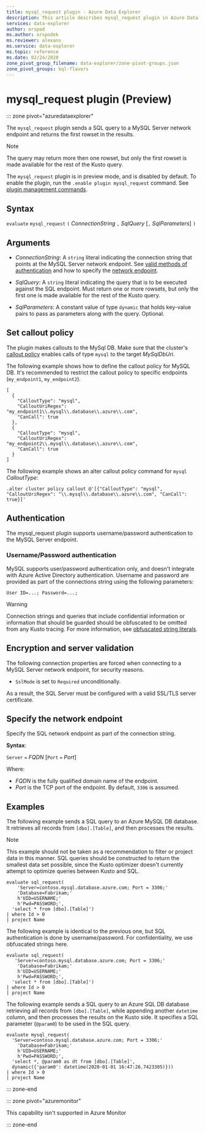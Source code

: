 ```yaml
---
title: mysql_request plugin - Azure Data Explorer
description: This article describes mysql_request plugin in Azure Data Explorer.
services: data-explorer
author: orspod
ms.author: orspodek
ms.reviewer: alexans
ms.service: data-explorer
ms.topic: reference
ms.date: 02/24/2020
zone_pivot_group_filename: data-explorer/zone-pivot-groups.json
zone_pivot_groups: kql-flavors
---
```

# mysql_request plugin (Preview)

::: zone pivot="azuredataexplorer"

The `mysql_request` plugin sends a SQL query to a MySQL Server network endpoint and returns the first rowset in the results. 

> [!NOTE]
> The query may return more then one rowset, but only the first rowset is made available for the rest of the Kusto query.

The `mysql_request` plugin is in preview mode, and is disabled by default.
To enable the plugin, run the `.enable plugin mysql_request` command. See [plugin management commands](../management/plugins.md).

## Syntax

`evaluate` `mysql_request` `(` *ConnectionString* `,` *SqlQuery* [`,` *SqlParameters*] `)`

## Arguments

* *ConnectionString*: A `string` literal indicating the connection string that points at the MySQL Server network endpoint. See [valid methods of authentication](#authentication) and how to specify the [network endpoint](#specify-the-network-endpoint).

* *SqlQuery*: A `string` literal indicating the query that is to be executed against the SQL endpoint. Must return one or more rowsets, but only the first one is made available for the rest of the Kusto query.

* *SqlParameters*: A constant value of type `dynamic` that holds key-value pairs to pass as parameters along with the query. Optional.

## Set callout policy

The plugin makes callouts to the MySql DB. Make sure that the cluster's [callout policy](../management/calloutpolicy.md) enables calls of type `mysql` to the target *MySqlDbUri*.

The following example shows how to define the callout policy for MySQL DB. It's recommended to restrict the callout policy to specific endpoints (`my_endpoint1`, `my_endpoint2`).

```kusto
[
  {
    "CalloutType": "mysql",
    "CalloutUriRegex": "my_endpoint1\\.mysql\\.database\\.azure\\.com",
    "CanCall": true
  },
  {
    "CalloutType": "mysql",
    "CalloutUriRegex": "my_endpoint2\\.mysql\\.database\\.azure\\.com",
    "CanCall": true
  }
]
```

The following example shows an alter callout policy command for `mysql` *CalloutType*:

```kusto
.alter cluster policy callout @'[{"CalloutType": "mysql", "CalloutUriRegex": "\\.mysql\\.database\\.azure\\.com", "CanCall": true}]'
```

## Authentication

The mysql_request plugin supports username/password authentication to the MySQL Server endpoint.

### Username/Password authentication

MySQL supports user/password authentication only, and doesn't integrate with Azure Active Directory authentication.
Username and password are provided as part of the connections string using the following parameters:

`User ID=...; Password=...;`
    
> [!WARNING]
> Connection strings and queries that include confidential information or information that should be guarded should be obfuscated to be omitted from any Kusto tracing.
> For more information, see [obfuscated string literals](scalar-data-types/string.md#obfuscated-string-literals).

## Encryption and server validation

The following connection properties are forced when connecting to a MySQL Server network endpoint, for security reasons.

* `SslMode` is set to `Required` unconditionally.

As a result, the SQL Server must be configured with a valid SSL/TLS server certificate.

## Specify the network endpoint

Specify the SQL network endpoint as part of the connection string.

**Syntax**:

`Server` `=` *FQDN* [`Port` `=` *Port*]

Where:

* *FQDN* is the fully qualified domain name of the endpoint.
* *Port* is the TCP port of the endpoint. By default, `3306` is assumed.

## Examples

The following example sends a SQL query to an Azure MySQL DB database. It retrieves all records from `[dbo].[Table]`, and then processes the results.

> [!NOTE]
> This example should not be taken as a recommendation to filter or project data in this manner. SQL queries should be constructed to return the smallest data set possible, since the Kusto optimizer doesn't currently attempt to optimize queries between Kusto and SQL.

```kusto
evaluate sql_request(
    'Server=contoso.mysql.database.azure.com; Port = 3306;'
    'Database=Fabrikam;'
    h'UID=USERNAME;'
    h'Pwd=PASSWORD;', 
  'select * from [dbo].[Table]')
| where Id > 0
| project Name
```

The following example is identical to the previous one, but SQL authentication is done by username/password. For confidentiality, we use obfuscated strings here.

```kusto
evaluate sql_request(
   'Server=contoso.mysql.database.azure.com; Port = 3306;'
    'Database=Fabrikam;'
    h'UID=USERNAME;'
    h'Pwd=PASSWORD;', 
  'select * from [dbo].[Table]')
| where Id > 0
| project Name
```

The following example sends a SQL query to an Azure SQL DB database
retrieving all records from `[dbo].[Table]`, while appending another `datetime` column,
and then processes the results on the Kusto side.
It specifies a SQL parameter (`@param0`) to be used in the SQL query.

```kusto
evaluate mysql_request(
  'Server=contoso.mysql.database.azure.com; Port = 3306;'
    'Database=Fabrikam;'
    h'UID=USERNAME;'
    h'Pwd=PASSWORD;', 
  'select *, @param0 as dt from [dbo].[Table]',
  dynamic({'param0': datetime(2020-01-01 16:47:26.7423305)}))
| where Id > 0
| project Name
```

::: zone-end

::: zone pivot="azuremonitor"

This capability isn't supported in Azure Monitor

::: zone-end
